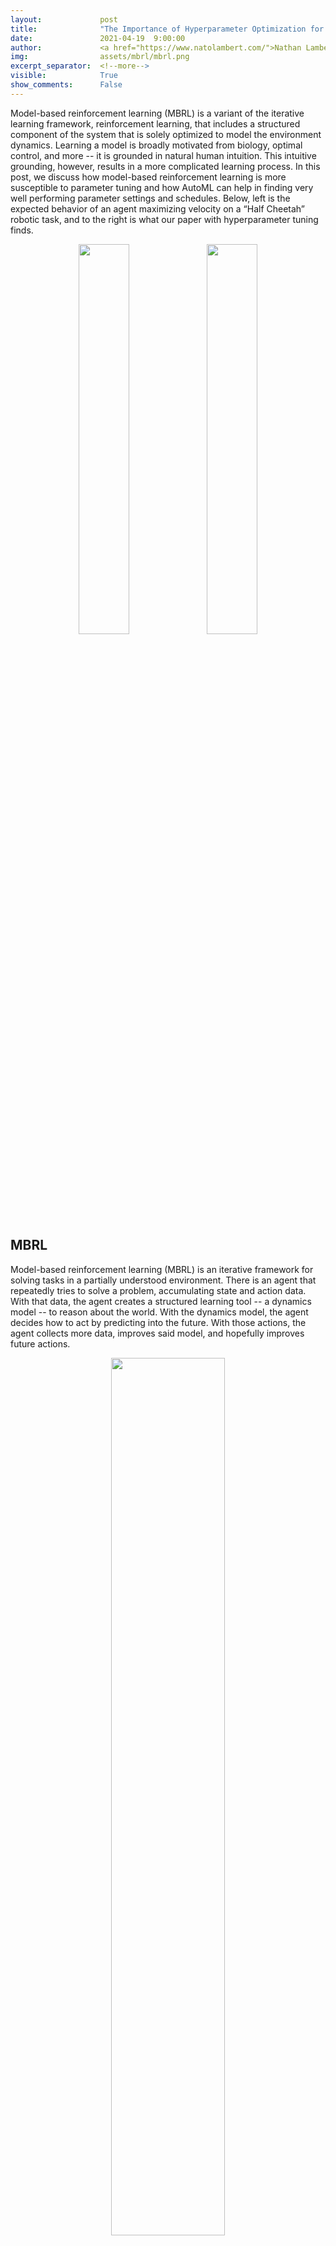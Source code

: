 ```yaml
---
layout:             post
title:              "The Importance of Hyperparameter Optimization for Model-based RL"
date:               2021-04-19  9:00:00
author:             <a href="https://www.natolambert.com/">Nathan Lambert</a>
img:                assets/mbrl/mbrl.png
excerpt_separator:  <!--more-->
visible:            True
show_comments:      False
---
```


<!-- twitter -->
<meta name="twitter:title" content="The Importance of Hyperparameter Optimization for Model-based RL">
<meta name="twitter:card" content="summary_large_image">
<meta name="twitter:image" content="https://bair.berkeley.edu/static/blog/mbrl/mbrl.png">

<meta name="keywords" content="model-based, reinforcement learning, hyperparameters">
<meta name="description" content="The BAIR Blog">
<meta name="author" content="Nathan Lambert">

Model-based reinforcement learning (MBRL) is a variant of the iterative
learning framework, reinforcement learning, that includes a structured
component of the system that is solely optimized to model the environment
dynamics. Learning a model is broadly motivated from biology, optimal control,
and more -- it is grounded in natural human intuition. This intuitive
grounding, however, results in a more complicated learning process. In this
post, we discuss how model-based reinforcement learning is more susceptible to
parameter tuning and how AutoML can help in finding very well performing
parameter settings and schedules. Below, left is the expected behavior of an
agent maximizing velocity on a “Half Cheetah” robotic task, and to the right is
what our paper with hyperparameter tuning finds.

<p style="text-align:center;">
<img src="https://bair.berkeley.edu/static/blog/mbrl/running.gif" width="40%">
<img src="https://bair.berkeley.edu/static/blog/mbrl/rolling.gif" width="40%">
<br>
<i>
</i>
</p>

<!--more-->

## MBRL

Model-based reinforcement learning (MBRL) is an iterative framework for solving
tasks in a partially understood environment. There is an agent that repeatedly
tries to solve a problem, accumulating state and action data. With that data,
the agent creates a structured learning tool -- a dynamics model -- to reason
about the world. With the dynamics model, the agent decides how to act by
predicting into the future. With those actions, the agent collects more data,
improves said model, and hopefully improves future actions.

<p style="text-align:center;">
<img src="https://bair.berkeley.edu/static/blog/mbrl/mbrl.png" width="60%">
<br>
<i>
</i>
</p>

## AutoML

Humans are pretty poor at internalizing higher-dimensional relationships.
Unfortunately, all ML systems come with hyperparameters that have complex
higher-dimensional relationships. Manually searching for configurations or
schedules that work well is a tedious and unrewarding task, so let’s let a
computer do it for us.  Automated Machine Learning (AutoML) is a field
dedicated to the study of using machine learning algorithms to tune our machine
learning tools. However, there have not been many attempts in using AutoML
methods for RL so far, (for more on AutoRL see [this blog post][3]) even
though, given the success of AutoML in Supervised Learning, one could expect a
bigger impact in *higher-dimensional* RL. This is partly due to the harder
problem of dynamic hyperparameter tuning (where hyperparameters can change
within a run), but more on that later.

# Why is MBRL extra sensitive to hyperparameters?

Why may we see an even more outsized impact of AutoML on MBRL? MBRL has more
moving parts. First off, more machine learning parts equals a harder problem,
so there is a greater potential to make hyperparameter tuning way more
impactful to MBRL. Normally, a graduate student fine tunes one problem at a
time with a handful of variables, but in MBRL there are two weirdly intertwined
systems (the [objectives are mismatched][1]). So, no human is likely to be able
to find the perfect parameters. Much research progress, still, is yielding to
luck when it comes to finding the right hyperparameters.  Even though it is an
open problem to see if computers can find the true optimum, as mentioned
before, computers are much better at optimizing in high-dimensional spaces such
as RL.

Secondly, the benchmark where most RL algorithms are tested in recent work --
a simulator called [Mujoco][2] -- has been used for years and performance of
the best algorithms is close to maxing out the realistic behaviors in the
simulator.  Such a realistic solution for Half Cheetah can be seen in the video
on the left at the beginning of the post.

Mujoco showed up as a favorite of Deep RL because it was available when a
massive growth phase was coming through. It is a decent simulator, relatively
lightweight, and easy-enough to use (though, Mujoco is expensive, has fairly
strict licensing, and not a completely accurate portrayal of the real world).
Mujoco has worked for individual researchers and teams growing into a new area,
but not necessarily great for the long-term health of the field. Researchers
have tracked the so-called state-of-the-art (SOTA) performance of algorithms
across the group of tasks available on the benchmark. This has led to relying
on this benchmark as a surrogate objective for what humans truly want to
optimize -- performance in the real world -- and left progress in the research
field vulnerable to being [gamed][4]. And in such problems, where optimal
solutions may be unintuitive, computers are even more likely to substantially
outperform humans.

<p style="text-align:center;">
<img src="https://bair.berkeley.edu/static/blog/mbrl/results.png" width="80%">
<br>
<i>
</i>
</p>

# Static vs. Dynamic Parameter Tuning

Reinforcement learning, or any iterative framework for that matter, poses an
interesting challenge for AutoML and parameter tuning research: **the best
parameters might change over time**. The ideal parameters shift because the
data used to train any model changes over time. This is different from a more
classical approach to AutoML -- on a Supervised Learning task, static
parameter configurations are much more likely to perform well (such as the
weights and biases of a deployed vision model).

When the distribution of the data we are using changes over time, we look to
dynamic hyperparameter tuning where the hyperparameters of the model or
optimizer are adapted over time. In the case of MBRL, this can have an elegant
interpretation: as the agent gets more data, it can train a more accurate
model, and then it may want to use that model to plan further into the future.
This would translate to a dynamic tuning of the model predictive horizon
hyperparameter variable used in the action optimization. Static hyperparameters --
which most RL algorithms report in tables in the appendix of their papers --
are likely not going to be able to deal with shifting distributions. The
algorithm used to demonstrate this is Hyperband (more later in the post). It is
a static tuning method and the chosen parameters show a low correlation with
reward across a longer run or to another task. For more details on the
specifics of static tuning, see the paper, but the crucial question is: how
much can an RL agent gain with dynamics tuning. Normally, this gain is measured
on the performance of an algorithm on one task.

This finding, however, does not mean that static tuning does not have its uses.
In this paper, we further studied what aspects of static and dynamic are most
important for a practitioner depending on what they want to achieve --
transferability (across runs on the same task or across tasks) or final
performance. We showed that static parameter configurations learn
hyperparameter settings that are more robust to transferring. By design,
dynamic configurations make many more choices about the parameter settings than
static configurations, thus making it very challenging to tune dynamic
configurations by hand and without automatic HPO methods. With an increasing
number of decision points, it becomes more and more likely that each choice we
make is specifically tailored to the environment and even the current run at
hand.

# Breaking the simulator

Combining AutoML with MBRL dramatically beats the SOTA results on a couple of
Mujoco tasks by using existing MBRL algorithms with both dynamic and static
parameter tuning. With sufficient hyperparameter tuning, the MBRL algorithm
([PETS][10]) *literally breaks Mujoco*. The Mujoco log reads something akin to:

> WARNING: Nan, Inf or huge value in QACC at DOF 0. The simulation is unstable. Time = 40.4200.

This correlates to the task being solved in a non-intuitive, exploitative
manner: the Half Cheetah cartwheels.

<p style="text-align:center;">
<img src="https://bair.berkeley.edu/static/blog/mbrl/rolling.gif" width="60%">
<br>
<i>
</i>
</p>

Normally, the Half Cheetah is supposed to run. However, through hyperparameter
tuning, the agent can experience that stumbling and flipping over can be
converted into a successful cartwheel. Chaining such cartwheels back to back
allows it to build up much more speed than otherwise possible. So much, in
fact, that the simulator can’t keep up and breaks. This shows that we have not
yet explored the full potential of existing agent implementations and that
AutoML can be a key component in doing so. The paper has a much, much wider
range of results on multiple environments, but I leave that to the reader. The
paper has interesting tradeoffs between optimizing the model (learning the
dynamics) and the controller (solving the reward-maximization problem).
Additionally, it shows how dynamically changing the parameters throughout a
trial can be useful, such as increasing your model horizon as the algorithm
collects data and the model becomes more accurate. We analyse in-depth the
impact of design decisions on the following tuning methods:

- Population Based Training (PBT): An evolutionary approach to hyperparameter tuning, where the best performing members are modified and replace worse performing configurations ([link][9]).
- Population Based Training with Backtracking (PBT-BT): Population-based training where the agents can return to past configurations during the learning process.
- Hyperband: A Bandit-Based Approach to Hyperparameter Optimization ([link][8]).
- Random Search: A method where configurations are generated within the hyperparameter search space ([example][7]).

# Conclusion

Ultimately, this is a paper that can really move the field forward by showing
the ceiling is much higher than expected for current deep RL algorithms and
that new benchmarking tasks are needed to facilitate continued development of
the research area. Knowing that the last generation of MBRL algorithms still
has substantial performance to be cultivated motivates more interesting
numerical research revisiting past methods as the future is designed.

As the Mujoco simulator seems to be reaching its maximum in terms of logged
performance, it is time for a new generation of simulators and tasks to
benchmark developments in deep reinforcement learning. In creating new tasks,
there is an exciting opportunity to move our research methods closer to real
world applications — providing a harder challenge with a growing potential
payoff.

<hr>

This post is based on the following paper:

- **[On the Importance of Hyperparameter Optimization for Model-based Reinforcement Learning][6]**<br>
  Baohe Zhang, Raghu Rajan, Luis Pineda, Nathan Lambert, André Biedenkapp, Kurtland Chua, Frank Hutter, Roberto Calandra<br>
  Conference on Artificial Intelligence and Statistics (AISTATS), 2021.<br>
  [A video explaining the paper][5]

[1]:https://www.natolambert.com/papers/2020-objective-mismatch-mbrl
[2]:http://mujoco.org/
[3]:https://www.automl.org/blog-autorl/
[4]:https://robotic.substack.com/p/rl-exploitation
[5]:https://www.youtube.com/watch?v=lH0mgnjr1v4
[6]:https://arxiv.org/abs/2102.13651
[7]:https://www.jmlr.org/papers/volume13/bergstra12a/bergstra12a
[8]:https://arxiv.org/abs/1603.06560
[9]:https://arxiv.org/abs/1711.09846
[10]:https://arxiv.org/pdf/1805.12114.pdf
